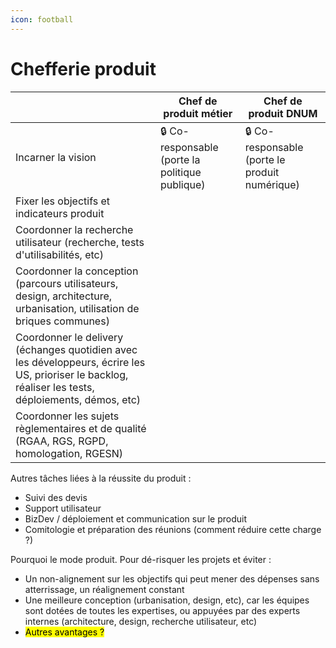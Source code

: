 ```yaml
---
icon: football
---
```


# Chefferie produit



|                                                                                                                                                      | Chef de produit métier                          | Chef de produit DNUM                           |
| ---------------------------------------------------------------------------------------------------------------------------------------------------- | ----------------------------------------------- | ---------------------------------------------- |
| Incarner la vision                                                                                                                                   | 🔒 Co-responsable (porte la politique publique) | 🔒 Co-responsable (porte le produit numérique) |
| Fixer les objectifs et indicateurs produit                                                                                                           |                                                 |                                                |
| Coordonner la recherche utilisateur (recherche, tests d'utilisabilités, etc)                                                                         |                                                 |                                                |
| Coordonner la conception (parcours utilisateurs, design, architecture, urbanisation, utilisation de briques communes)                                |                                                 |                                                |
| Coordonner le delivery (échanges quotidien avec les développeurs, écrire les US, prioriser le backlog, réaliser les tests, déploiements, démos, etc) |                                                 |                                                |
| Coordonner les sujets règlementaires et de qualité (RGAA, RGS, RGPD, homologation, RGESN)                                                            |                                                 |                                                |



Autres tâches liées à la réussite du produit :&#x20;

* Suivi des devis
* Support utilisateur
* BizDev / déploiement et communication sur le produit
* Comitologie et préparation des réunions (comment réduire cette charge ?)



Pourquoi le mode produit. Pour dé-risquer les projets et éviter :&#x20;

* Un non-alignement sur les objectifs qui peut mener des dépenses sans atterrissage, un réalignement constant &#x20;
* Une meilleure conception (urbanisation, design, etc), car les équipes sont dotées de toutes les expertises, ou appuyées par des experts internes (architecture, design, recherche utilisateur, etc)
* <mark style="background-color:yellow;">Autres avantages ?</mark>

